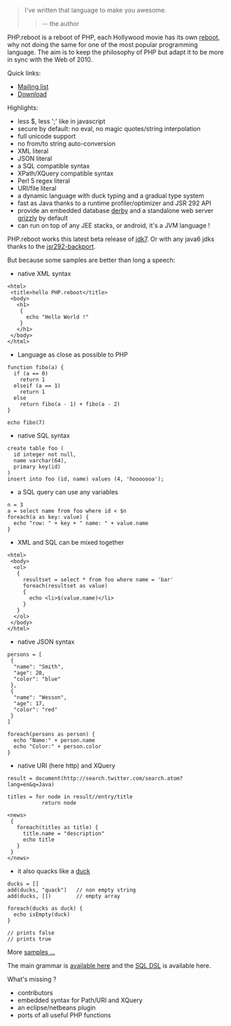 > I've written that language to make you awesome.
> > -- the author


PHP.reboot is a reboot of PHP,
each Hollywood movie has its own [reboot](http://www.imdb.com/title/tt0796366/),
why not doing the same for one of the most popular programming language.
The aim is to keep the philosophy of PHP
but adapt it to be more in sync with the Web of 2010.

Quick links:
  * [Mailing list](http://groups.google.com/group/phpreboot)
  * [Download](http://code.google.com/p/phpreboot/downloads/list)


Highlights:
  * less $, less ';' like in javascript
  * secure by default: no eval, no magic quotes/string interpolation
  * full unicode support
  * no from/to string auto-conversion
  * XML literal
  * JSON literal
  * a SQL compatible syntax
  * XPath/XQuery compatible syntax
  * Perl 5 regex literal
  * URI/file literal
  * a dynamic language with duck typing and a gradual type system
  * fast as Java thanks to a runtime profiler/optimizer and JSR 292 API
  * provide an embedded database [derby](http://db.apache.org/derby/) and a standalone web server [grizzly](https://grizzly.dev.java.net/) by default
  * can run on top of any JEE stacks, or android, it's a JVM language !

PHP.reboot works this latest beta release of [jdk7](http://download.java.net/jdk7/binaries/). Or with any java6 jdks thanks to the [jsr292-backport](http://code.google.com/p/jvm-language-runtime/).



But because some samples are better than long a speech:

  * native XML syntax
```
<html>
 <title>hello PHP.reboot</title>
 <body>
   <h1>
    {
      echo "Hello World !"
    }
   </h1>
 </body>
</html>
```

  * Language as close as possible to PHP
```
function fibo(a) {
  if (a == 0)
    return 1
  elseif (a == 1)
    return 1
  else
    return fibo(a - 1) + fibo(a - 2)
}

echo fibo(7)
```

  * native SQL syntax
```
create table foo (
  id integer not null,
  name varchar(64),
  primary key(id)
)
insert into foo (id, name) values (4, 'hooooooa');
```

  * a SQL query can use any variables
```
n = 3
a = select name from foo where id < $n
foreach(a as key: value) {
  echo "row: " + key + " name: " + value.name
}
```

  * XML and SQL can be mixed together
```
<html>
 <body>
  <ol>
   {
     resultset = select * from foo where name = 'bar'
     foreach(resultset as value)
     {
       echo <li>$(value.name)</li>
     }
   }
  </ol>
 </body>
</html>
```

  * native JSON syntax
```
persons = [
 {
  "name": "Smith",
  "age": 20,
  "color": "blue" 
 },
 {
  "name": "Wesson",
  "age": 17,
  "color": "red" 
 }
]
 
foreach(persons as person) {
  echo "Name:" + person.name
  echo "Color:" + person.color
}
```

  * native URI (here http) and XQuery
```
result = document(http://search.twitter.com/search.atom?lang=en&q=Java)

titles = for node in result//entry/title
           return node  
           
<news>
 {
   foreach(titles as title) {
     title.name = "description"
     echo title
   }
 }
</news>
```

  * it also quacks like a [duck](http://en.wikipedia.org/wiki/Duck_typing)
```
ducks = []
add(ducks, "quack")   // non empty string
add(ducks, [])        // empty array

foreach(ducks as duck) {
  echo isEmpty(duck)
}         
    
// prints false
// prints true
```

More [samples ...](http://code.google.com/p/phpreboot/source/browse/#svn/trunk/phpreboot/test)


The main grammar is [available here](http://code.google.com/p/phpreboot/source/browse/trunk/phpreboot/phpreboot.ebnf) and the [SQL DSL](http://code.google.com/p/phpreboot/source/browse/trunk/phpreboot/sql.ebnf) is available here.


What's missing ?
  * contributors
  * embedded syntax for Path/URI and XQuery
  * an eclipse/netbeans plugin
  * ports of all useful PHP functions